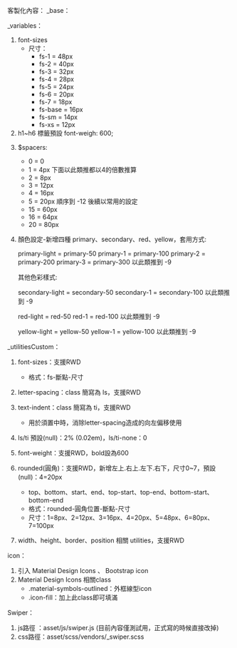 客製化內容：
_base：


_variables：
1. font-sizes
    - 尺寸：
        - fs-1      = 48px
        - fs-2      = 40px
        - fs-3      = 32px
        - fs-4      = 28px
        - fs-5      = 24px
        - fs-6      = 20px
        - fs-7      = 18px
        - fs-base   = 16px
        - fs-sm     = 14px
        - fs-xs     = 12px
2. h1~h6 標籤預設 font-weigh: 600;
<!-- 2024-09-05 新增 -->
3. $spacers: 
    - 0  = 0
    - 1  = 4px
    下面以此類推都以4的倍數推算
    - 2  = 8px
    - 3  = 12px
    - 4  = 16px
    - 5  = 20px
    順序到 -12 後續以常用的設定
    - 15 = 60px
    - 16 = 64px
    - 20 = 80px

4. 顏色設定-新增四種 primary、secondary、red、yellow，套用方式:
    
    primary-light = primary-50
    primary-1     = primary-100
    primary-2     = primary-200
    primary-3     = primary-300
    以此類推到 -9

    其他色彩樣式:

    secondary-light = secondary-50
    secondary-1     = secondary-100
    以此類推到 -9

    red-light = red-50
    red-1     = red-100
    以此類推到 -9

    yellow-light = yellow-50
    yellow-1     = yellow-100
    以此類推到 -9
    

<!-- 2024-09-05 新增 -->
_utilitiesCustom：
1. font-sizes：支援RWD
    - 格式：fs-斷點-尺寸

2. letter-spacing：class 簡寫為 ls，支援RWD
3. text-indent：class 簡寫為 ti，支援RWD
    - 用於須置中時，消除letter-spacing造成的向左偏移使用
4. ls/ti 預設(null)：2% (0.02em)，ls/ti-none：0
5. font-weight：支援RWD，bold設為600
6. rounded(圓角)：支援RWD，新增左上.右上.左下.右下，尺寸0~7，預設(null)：4=20px
    - top、bottom、start、end、top-start、top-end、bottom-start、bottom-end
    - 格式：rounded-圓角位置-斷點-尺寸
    - 尺寸：1=8px、2=12px、3=16px、4=20px、5=48px、6=80px、7=100px
7. width、height、border、position 相關 utilities，支援RWD


icon：
1. 引入 Material Design Icons 、 Bootstrap icon
2. Material Design Icons 相關class
    - .material-symbols-outlined：外框線型icon
    - .icon-fill：加上此class即可填滿


Swiper：
1. js路徑 ：asset/js/swiper.js  (目前內容僅測試用，正式寫的時候直接改掉)
2. css路徑：asset/scss/vendors/_swiper.scss
